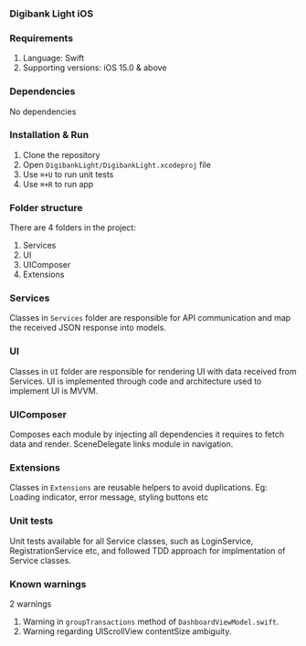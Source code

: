 ### Digibank Light iOS

### Requirements

1. Language: Swift
2. Supporting versions: iOS 15.0 & above

### Dependencies

No dependencies

### Installation & Run

1. Clone the repository
2. Open `DigibankLight/DigibankLight.xcodeproj` file 
3. Use `⌘+U` to run unit tests
4. Use `⌘+R` to run app

### Folder structure

There are 4 folders in the project:
1. Services
2. UI 
3. UIComposer  
4. Extensions

### Services

Classes in `Services` folder are responsible for API communication and map the received JSON response into models.

### UI

Classes in `UI` folder are responsible for rendering UI with data received from Services.
UI is implemented through code and architecture used to implement UI is MVVM.

### UIComposer

Composes each module by injecting all dependencies it requires to fetch data and render.
SceneDelegate links module in navigation.

### Extensions

Classes in `Extensions` are reusable helpers to avoid duplications.
Eg: Loading indicator, error message, styling buttons etc

### Unit tests

Unit tests available for all Service classes, such as LoginService, RegistrationService etc, and followed TDD approach for implmentation of Service classes. 

### Known warnings

2 warnings

1. Warning in `groupTransactions` method of `DashboardViewModel.swift`.
2. Warning regarding UIScrollView contentSize ambiguity.



